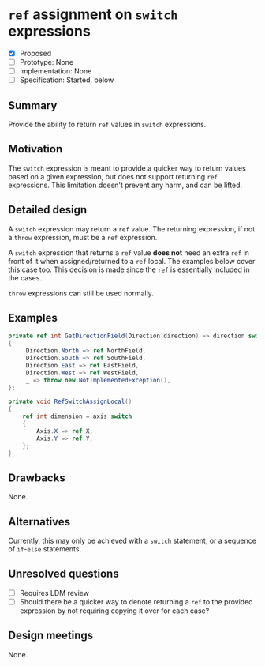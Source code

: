 # `ref` assignment on `switch` expressions

* [x] Proposed
* [ ] Prototype: None
* [ ] Implementation: None
* [ ] Specification: Started, below

## Summary
[summary]: #summary

Provide the ability to return `ref` values in `switch` expressions.

## Motivation
[motivation]: #motivation

The `switch` expression is meant to provide a quicker way to return values based on a given expression, but does not support returning `ref` expressions. This limitation doesn't prevent any harm, and can be lifted.

## Detailed design
[design]: #detailed-design

A `switch` expression may return a `ref` value. The returning expression, if not a `throw` expression, must be a `ref` expression.

A `switch` expression that returns a `ref` value **does not** need an extra `ref` in front of it when assigned/returned to a `ref` local. The examples below cover this case too. This decision is made since the `ref` is essentially included in the cases.

`throw` expressions can still be used normally.

## Examples
[examples]: #examples

```csharp
private ref int GetDirectionField(Direction direction) => direction switch
{
     Direction.North => ref NorthField,
     Direction.South => ref SouthField,
     Direction.East => ref EastField,
     Direction.West => ref WestField,
     _ => throw new NotImplementedException(),
};

private void RefSwitchAssignLocal()
{
    ref int dimension = axis switch
    {
        Axis.X => ref X,
        Axis.Y => ref Y,
    };
}
```

## Drawbacks
[drawbacks]: #drawbacks

None.

## Alternatives
[alternatives]: #alternatives

Currently, this may only be achieved with a `switch` statement, or a sequence of `if`-`else` statements.

## Unresolved questions
[unresolved]: #unresolved-questions

- [ ] Requires LDM review
- [ ] Should there be a quicker way to denote returning a `ref` to the provided expression by not requiring copying it over for each case?

## Design meetings
[meetings]: #design-meetings

None.
